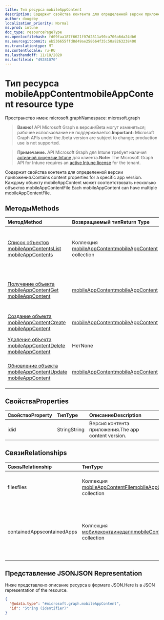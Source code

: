 ```yaml
---
title: Тип ресурса mobileAppContent
description: Содержит свойства контента для определенной версии приложения. Каждому объекту mobileAppContent может соответствовать несколько объектов mobileAppContentFile.
author: dougeby
localization_priority: Normal
ms.prod: intune
doc_type: resourcePageType
ms.openlocfilehash: fd09faa187f6621f07d2811a90ca706a6da24db6
ms.sourcegitcommit: eb536655ffd8d49ae258664f35c50a8263238400
ms.translationtype: MT
ms.contentlocale: ru-RU
ms.lasthandoff: 11/18/2020
ms.locfileid: "49281070"
---
```

# <a name="mobileappcontent-resource-type"></a><span data-ttu-id="cb970-104">Тип ресурса mobileAppContent</span><span class="sxs-lookup"><span data-stu-id="cb970-104">mobileAppContent resource type</span></span>

<span data-ttu-id="cb970-105">Пространство имен: microsoft.graph</span><span class="sxs-lookup"><span data-stu-id="cb970-105">Namespace: microsoft.graph</span></span>

> <span data-ttu-id="cb970-106">**Важно!** API Microsoft Graph в версии/Beta могут изменяться; рабочее использование не поддерживается.</span><span class="sxs-lookup"><span data-stu-id="cb970-106">**Important:** Microsoft Graph APIs under the /beta version are subject to change; production use is not supported.</span></span>

> <span data-ttu-id="cb970-107">**Примечание.** API Microsoft Graph для Intune требует наличия [активной лицензии Intune](https://go.microsoft.com/fwlink/?linkid=839381) для клиента.</span><span class="sxs-lookup"><span data-stu-id="cb970-107">**Note:** The Microsoft Graph API for Intune requires an [active Intune license](https://go.microsoft.com/fwlink/?linkid=839381) for the tenant.</span></span>

<span data-ttu-id="cb970-108">Содержит свойства контента для определенной версии приложения.</span><span class="sxs-lookup"><span data-stu-id="cb970-108">Contains content properties for a specific app version.</span></span> <span data-ttu-id="cb970-109">Каждому объекту mobileAppContent может соответствовать несколько объектов mobileAppContentFile.</span><span class="sxs-lookup"><span data-stu-id="cb970-109">Each mobileAppContent can have multiple mobileAppContentFile.</span></span>

## <a name="methods"></a><span data-ttu-id="cb970-110">Методы</span><span class="sxs-lookup"><span data-stu-id="cb970-110">Methods</span></span>
|<span data-ttu-id="cb970-111">Метод</span><span class="sxs-lookup"><span data-stu-id="cb970-111">Method</span></span>|<span data-ttu-id="cb970-112">Возвращаемый тип</span><span class="sxs-lookup"><span data-stu-id="cb970-112">Return Type</span></span>|<span data-ttu-id="cb970-113">Описание</span><span class="sxs-lookup"><span data-stu-id="cb970-113">Description</span></span>|
|:---|:---|:---|
|[<span data-ttu-id="cb970-114">Список объектов mobileAppContents</span><span class="sxs-lookup"><span data-stu-id="cb970-114">List mobileAppContents</span></span>](../api/intune-apps-mobileappcontent-list.md)|<span data-ttu-id="cb970-115">Коллекция [mobileAppContent](../resources/intune-apps-mobileappcontent.md)</span><span class="sxs-lookup"><span data-stu-id="cb970-115">[mobileAppContent](../resources/intune-apps-mobileappcontent.md) collection</span></span>|<span data-ttu-id="cb970-116">Список свойств и связей объектов [mobileAppContent](../resources/intune-apps-mobileappcontent.md).</span><span class="sxs-lookup"><span data-stu-id="cb970-116">List properties and relationships of the [mobileAppContent](../resources/intune-apps-mobileappcontent.md) objects.</span></span>|
|[<span data-ttu-id="cb970-117">Получение объекта mobileAppContent</span><span class="sxs-lookup"><span data-stu-id="cb970-117">Get mobileAppContent</span></span>](../api/intune-apps-mobileappcontent-get.md)|[<span data-ttu-id="cb970-118">mobileAppContent</span><span class="sxs-lookup"><span data-stu-id="cb970-118">mobileAppContent</span></span>](../resources/intune-apps-mobileappcontent.md)|<span data-ttu-id="cb970-119">Чтение свойств и связей объекта [mobileAppContent](../resources/intune-apps-mobileappcontent.md).</span><span class="sxs-lookup"><span data-stu-id="cb970-119">Read properties and relationships of the [mobileAppContent](../resources/intune-apps-mobileappcontent.md) object.</span></span>|
|[<span data-ttu-id="cb970-120">Создание объекта mobileAppContent</span><span class="sxs-lookup"><span data-stu-id="cb970-120">Create mobileAppContent</span></span>](../api/intune-apps-mobileappcontent-create.md)|[<span data-ttu-id="cb970-121">mobileAppContent</span><span class="sxs-lookup"><span data-stu-id="cb970-121">mobileAppContent</span></span>](../resources/intune-apps-mobileappcontent.md)|<span data-ttu-id="cb970-122">Создание объекта [mobileAppContent](../resources/intune-apps-mobileappcontent.md).</span><span class="sxs-lookup"><span data-stu-id="cb970-122">Create a new [mobileAppContent](../resources/intune-apps-mobileappcontent.md) object.</span></span>|
|[<span data-ttu-id="cb970-123">Удаление объекта mobileAppContent</span><span class="sxs-lookup"><span data-stu-id="cb970-123">Delete mobileAppContent</span></span>](../api/intune-apps-mobileappcontent-delete.md)|<span data-ttu-id="cb970-124">Нет</span><span class="sxs-lookup"><span data-stu-id="cb970-124">None</span></span>|<span data-ttu-id="cb970-125">Удаляет объект [mobileAppContent](../resources/intune-apps-mobileappcontent.md).</span><span class="sxs-lookup"><span data-stu-id="cb970-125">Deletes a [mobileAppContent](../resources/intune-apps-mobileappcontent.md).</span></span>|
|[<span data-ttu-id="cb970-126">Обновление объекта mobileAppContent</span><span class="sxs-lookup"><span data-stu-id="cb970-126">Update mobileAppContent</span></span>](../api/intune-apps-mobileappcontent-update.md)|[<span data-ttu-id="cb970-127">mobileAppContent</span><span class="sxs-lookup"><span data-stu-id="cb970-127">mobileAppContent</span></span>](../resources/intune-apps-mobileappcontent.md)|<span data-ttu-id="cb970-128">Обновление свойств объекта [mobileAppContent](../resources/intune-apps-mobileappcontent.md).</span><span class="sxs-lookup"><span data-stu-id="cb970-128">Update the properties of a [mobileAppContent](../resources/intune-apps-mobileappcontent.md) object.</span></span>|

## <a name="properties"></a><span data-ttu-id="cb970-129">Свойства</span><span class="sxs-lookup"><span data-stu-id="cb970-129">Properties</span></span>
|<span data-ttu-id="cb970-130">Свойство</span><span class="sxs-lookup"><span data-stu-id="cb970-130">Property</span></span>|<span data-ttu-id="cb970-131">Тип</span><span class="sxs-lookup"><span data-stu-id="cb970-131">Type</span></span>|<span data-ttu-id="cb970-132">Описание</span><span class="sxs-lookup"><span data-stu-id="cb970-132">Description</span></span>|
|:---|:---|:---|
|<span data-ttu-id="cb970-133">id</span><span class="sxs-lookup"><span data-stu-id="cb970-133">id</span></span>|<span data-ttu-id="cb970-134">String</span><span class="sxs-lookup"><span data-stu-id="cb970-134">String</span></span>|<span data-ttu-id="cb970-135">Версия контента приложения.</span><span class="sxs-lookup"><span data-stu-id="cb970-135">The app content version.</span></span>|

## <a name="relationships"></a><span data-ttu-id="cb970-136">Связи</span><span class="sxs-lookup"><span data-stu-id="cb970-136">Relationships</span></span>
|<span data-ttu-id="cb970-137">Связь</span><span class="sxs-lookup"><span data-stu-id="cb970-137">Relationship</span></span>|<span data-ttu-id="cb970-138">Тип</span><span class="sxs-lookup"><span data-stu-id="cb970-138">Type</span></span>|<span data-ttu-id="cb970-139">Описание</span><span class="sxs-lookup"><span data-stu-id="cb970-139">Description</span></span>|
|:---|:---|:---|
|<span data-ttu-id="cb970-140">files</span><span class="sxs-lookup"><span data-stu-id="cb970-140">files</span></span>|<span data-ttu-id="cb970-141">Коллекция [mobileAppContentFile](../resources/intune-apps-mobileappcontentfile.md)</span><span class="sxs-lookup"><span data-stu-id="cb970-141">[mobileAppContentFile](../resources/intune-apps-mobileappcontentfile.md) collection</span></span>|<span data-ttu-id="cb970-142">Список файлов для этой версии контента приложения.</span><span class="sxs-lookup"><span data-stu-id="cb970-142">The list of files for this app content version.</span></span>|
|<span data-ttu-id="cb970-143">containedApps</span><span class="sxs-lookup"><span data-stu-id="cb970-143">containedApps</span></span>|<span data-ttu-id="cb970-144">Коллекция [мобилеконтаинедапп](../resources/intune-apps-mobilecontainedapp.md)</span><span class="sxs-lookup"><span data-stu-id="cb970-144">[mobileContainedApp](../resources/intune-apps-mobilecontainedapp.md) collection</span></span>|<span data-ttu-id="cb970-145">Коллекция вложенных приложений в MobileLobApp, действующая в виде пакета.</span><span class="sxs-lookup"><span data-stu-id="cb970-145">The collection of contained apps in a MobileLobApp acting as a package.</span></span>|

## <a name="json-representation"></a><span data-ttu-id="cb970-146">Представление JSON</span><span class="sxs-lookup"><span data-stu-id="cb970-146">JSON Representation</span></span>
<span data-ttu-id="cb970-147">Ниже представлено описание ресурса в формате JSON.</span><span class="sxs-lookup"><span data-stu-id="cb970-147">Here is a JSON representation of the resource.</span></span>
<!-- {
  "blockType": "resource",
  "keyProperty": "id",
  "@odata.type": "microsoft.graph.mobileAppContent"
}
-->
``` json
{
  "@odata.type": "#microsoft.graph.mobileAppContent",
  "id": "String (identifier)"
}
```




